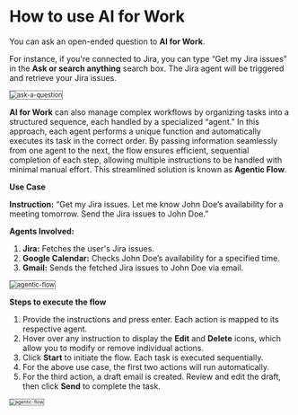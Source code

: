 # How to use AI for Work

You can ask an open-ended question to **AI for Work**.

For instance, if you're connected to Jira, you can type “Get my Jira issues” in the **Ask or search anything** search box. The Jira agent will be triggered and retrieve your Jira issues.

<img src="../images/ask-a-question.png" alt="ask-a-question" title="ask-a-question" style="border: 1px solid gray; zoom:80%;">

**AI for Work** can also manage complex workflows by organizing tasks into a structured sequence, each handled by a specialized “agent.” In this approach, each agent performs a unique function and automatically executes its task in the correct order. By passing information seamlessly from one agent to the next, the flow ensures efficient, sequential completion of each step, allowing multiple instructions to be handled with minimal manual effort. This streamlined solution is known as **Agentic Flow**.

 **Use Case**

**Instruction:** “Get my Jira issues. Let me know John Doe’s availability for a meeting tomorrow. Send the Jira issues to John Doe.”

**Agents Involved:**

1. **Jira:** Fetches the user's Jira issues.
2. **Google Calendar:** Checks John Doe’s availability for a specified time.
3. **Gmail:** Sends the fetched Jira issues to John Doe via email. 

<img src="../images/agentic-flow.png" alt="agentic-flow" title="agentic-flow" style="border: 1px solid gray; zoom:80%;">

**Steps to execute the flow**

1. Provide the instructions and press enter. Each action is mapped to its respective agent.
2. Hover over any instruction to display the **Edit** and **Delete** icons, which allow you to modify or remove individual actions.
3. Click **Start** to initiate the flow. Each task is executed sequentially.
4. For the above use case, the first two actions will run automatically.
5. For the third action, a draft email is created. Review and edit the draft, then click **Send** to complete the task.

<img src="../images/agentic-flow-2.gif" alt="agentic-flow" title="agentic-flow" style="border: 1px solid gray; zoom:60%;">


